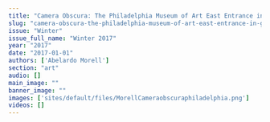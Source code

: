 ```yaml
---
title: "Camera Obscura: The Philadelphia Museum of Art East Entrance in Gallery #171 with a DeChirico Painting, 2005"
slug: "camera-obscura-the-philadelphia-museum-of-art-east-entrance-in-gallery-171-with-a-dechirico-painting-2005"
issue: "Winter"
issue_full_name: "Winter 2017"
year: "2017"
date: "2017-01-01"
authors: ['Abelardo Morell']
section: "art"
audio: []
main_image: ""
banner_image: ""
images: ['sites/default/files/MorellCameraobscuraphiladelphia.png']
videos: []
---
```


